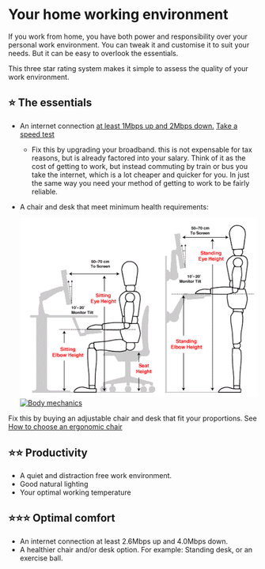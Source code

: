# Your home working environment

If you work from home, you have both power and responsibility over your personal work environment. You can tweak it and customise it to suit your needs. But it can be easy to overlook the essentials.

This three star rating system makes it simple to assess the quality of your work environment.

## ⭐️ The essentials

* An internet connection [at least 1Mbps up and 2Mbps down.](https://support.google.com/plus/answer/1216376?hl=en) [Take a speed test](http://www.speedtest.net/)
  * Fix this by upgrading your broadband. this is not expensable for tax reasons, but is already factored into your salary. Think of it as the cost of getting to work, but instead commuting by train or bus you take the internet, which is a lot cheaper and quicker for you. In just the same way you need your method of getting to work to be fairly reliable.
* A chair and desk that meet minimum health requirements:

  [![Office ergonomics](../.gitbook/assets/office-ergonomic-workstation-diagrams.gif)](https://github.com/ConvivioTeam/cookbook/tree/4620ce8c786b88d0977ee1bf065a55673e318775/assets/office-ergonomic-workstation-diagrams.gif) [![Body mechanics](../.gitbook/assets/body-mechanics.png)](https://github.com/ConvivioTeam/cookbook/tree/4620ce8c786b88d0977ee1bf065a55673e318775/assets/body-mechanics.png)

Fix this by buying an adjustable chair and desk that fit your proportions. See [How to choose an ergonomic chair](http://www.wikihow.com/Choose-an-Ergonomic-Office-Chair)

## ⭐️⭐️ Productivity

* A quiet and distraction free work environment.
* Good natural lighting
* Your optimal working temperature

## ⭐️⭐️⭐️ Optimal comfort

* An internet connection at least 2.6Mbps up and 4.0Mbps down.
* A healthier chair and/or desk option. For example: Standing desk, or an exercise ball.

